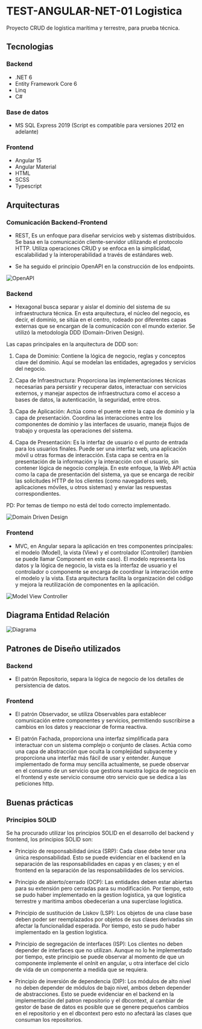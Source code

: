 # TEST-ANGULAR-NET-01 Logistica

Proyecto CRUD de logística marítima y terrestre, para prueba técnica.

## Tecnologias

### Backend

- .NET 6
- Entity Framework Core 6
- Linq
- C#

### Base de datos

- MS SQL Express 2019 (Script es compatible para versiones 2012 en adelante)

### Frontend

- Angular 15
- Angular Material
- HTML
- SCSS
- Typescript

## Arquitecturas

### Comunicación Backend-Frontend

- REST, Es un enfoque para diseñar servicios web y sistemas distribuidos. Se basa en la comunicación cliente-servidor utilizando el protocolo HTTP. Utiliza operaciones CRUD y se enfoca en la simplicidad, escalabilidad y la interoperabilidad a través de estándares web.

- Se ha seguido el principio OpenAPI en la construcción de los endpoints.

![OpenAPI](./READMEFiles/OpenAPI.jpg)

### Backend

- Hexagonal busca separar y aislar el dominio del sistema de su infraestructura técnica. En esta arquitectura, el núcleo del negocio, es decir, el dominio, se sitúa en el centro, rodeado por diferentes capas externas que se encargan de la comunicación con el mundo exterior. Se utilizó la metodología DDD  (Domain-Driven Design).

Las capas principales en la arquitectura de DDD son:

1. Capa de Dominio: Contiene la lógica de negocio, reglas y conceptos clave del dominio. Aquí se modelan las entidades, agregados y servicios del negocio.

2. Capa de Infraestructura: Proporciona las implementaciones técnicas necesarias para persistir y recuperar datos, interactuar con servicios externos, y manejar aspectos de infraestructura como el acceso a bases de datos, la autenticación, la seguridad, entre otros.

3. Capa de Aplicación: Actúa como el puente entre la capa de dominio y la capa de presentación. Coordina las interacciones entre los componentes de dominio y las interfaces de usuario, maneja flujos de trabajo y orquesta las operaciones del sistema.

4. Capa de Presentación: Es la interfaz de usuario o el punto de entrada para los usuarios finales. Puede ser una interfaz web, una aplicación móvil u otras formas de interacción. Esta capa se centra en la presentación de la información y la interacción con el usuario, sin contener lógica de negocio compleja. En este enfoque, la Web API actúa como la capa de presentación del sistema, ya que se encarga de recibir las solicitudes HTTP de los clientes (como navegadores web, aplicaciones móviles, u otros sistemas) y enviar las respuestas correspondientes. 

PD: Por temas de tiempo no está del todo correcto implementado.

![Domain Driven Design](./READMEFiles/DDD.png)

### Frontend

- MVC, en Angular separa la aplicación en tres componentes principales: el modelo (Model), la vista (View) y el controlador (Controller) (tambien se puede llamar Component en este caso). El modelo representa los datos y la lógica de negocio, la vista es la interfaz de usuario y el controlador o componente se encarga de coordinar la interacción entre el modelo y la vista. Esta arquitectura facilita la organización del código y mejora la reutilización de componentes en la aplicación.

![Model View Controller](./READMEFiles/MVC.webp)

## Diagrama Entidad Relación

![Diagrama](./READMEFiles/ERD.png)

## Patrones de Diseño utilizados

### Backend
- El patrón Repositorio, separa la lógica de negocio de los detalles de persistencia de datos. 

### Frontend
- El patrón Observador, se utiliza Observables para establecer comunicación entre componentes y servicios, permitiendo suscribirse a cambios en los datos y reaccionar de forma reactiva.

- El patrón Fachada, proporciona una interfaz simplificada para interactuar con un sistema complejo o conjunto de clases. Actúa como una capa de abstracción que oculta la complejidad subyacente y proporciona una interfaz más fácil de usar y entender. Aunque implementado de forma muy sencilla actualmente, se puede observar en el consumo de un servicio que gestiona nuestra logica de negocio en el frontend y este servicio consume otro servicio que se dedica a las peticiones http.

## Buenas prácticas

### Principios SOLID

Se ha procurado utilizar los principios SOLID en el desarrollo del backend y frontend, los principios SOLID son:

- Principio de responsabilidad única (SRP): Cada clase debe tener una única responsabilidad. Esto se puede evidenciar en el backend en la separación de las responsabilidades en capas y en clases; y en el frontend en la separación de las responsabilidades de los servicios.

- Principio de abierto/cerrado (OCP): Las entidades deben estar abiertas para su extensión pero cerradas para su modificación. Por tiempo, esto se pudo haber implementado en la gestion logistica, ya que logistica terrestre y maritima ambos obedecerian a una superclase logistica.

- Principio de sustitución de Liskov (LSP): Los objetos de una clase base deben poder ser reemplazados por objetos de sus clases derivadas sin afectar la funcionalidad esperada. Por tiempo, esto se pudo haber implementado en la gestion logistica.

- Principio de segregación de interfaces (ISP): Los clientes no deben depender de interfaces que no utilizan. Aunque no lo he implementado por tiempo, este principio se puede observar al momento de que un componente implemente el onInit en angular, u otra interface del ciclo de vida de un componente a medida que se requiera.

- Principio de inversión de dependencia (DIP): Los módulos de alto nivel no deben depender de módulos de bajo nivel, ambos deben depender de abstracciones. Esto se puede evidenciar en el backend en la implementación del patron repositorio y el dbcontext, al cambiar de gestor de base de datos es posible que se genere pequeños cambios en el repositorio y en el dbcontext pero esto no afectará las clases que consuman los repositorios.